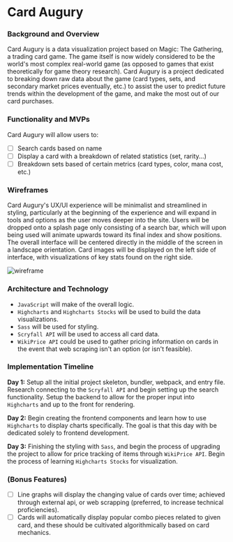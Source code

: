 # Card Augury

### Background and Overview

Card Augury is a data visualization project based on Magic: The Gathering, a trading card game. The game itself is now widely considered to be the world's most complex real-world game (as opposed to games that exist theoretically for game theory research). Card Augury is a project dedicated to breaking down raw data about the game (card types, sets, and secondary market prices eventually, etc.) to assist the user to predict future trends within the development of the game, and make the most out of our card purchases.

### Functionality and MVPs

Card Augury will allow users to:
- [ ] Search cards based on name
- [ ] Display a card with a breakdown of related statistics (set, rarity...)
- [ ] Breakdown sets based of certain metrics (card types, color, mana cost, etc.)

### Wireframes 

Card Augury's UX/UI experience will be minimalist and streamlined in styling, particularly at the beginning of the experience and will expand in tools and options as the user moves deeper into the site. Users will be dropped onto a splash page only consisting of a search bar, which will upon being used will animate upwards toward its final index and show positions. The overall interface will be centered directly in the middle of the screen in a landscape orientation. Card images will be displayed on the left side of interface, with visualizations of key stats found on the right side.

![wireframe](https://user-images.githubusercontent.com/56661062/80325017-81aa7c00-8801-11ea-8b71-d779b860cc59.png)

### Architecture and Technology 

- `JavaScript` will make of the overall logic.
- `Highcharts` and `Highcharts Stocks` will be used to build the data visualizations.
- `Sass` will be used for styling.
- `Scryfall API` will be used to access all card data.
- `WikiPrice API` could be used to gather pricing information on cards in the event that web scraping isn't an option (or isn't feasible).

### Implementation Timeline

**Day 1:** Setup all the initial project skeleton, bundler, webpack, and entry file. Research connecting to the `Scryfall API` and begin setting up the search functionality. Setup the backend to allow for the proper input into `Highcharts` and up to the front for rendering.

**Day 2:** Begin creating the frontend components and learn how to use `Highcharts` to display charts specifically. The goal is that this day with be dedicated solely to frontend development.

**Day 3:** Finishing the styling with `Sass`, and begin the process of upgrading the project to allow for price tracking of items through `WikiPrice API`. Begin the process of learning `Highcharts Stocks` for visualization.


### (Bonus Features)

- [ ] Line graphs will display the changing value of cards over time; achieved through external api, or web scrapping (preferred, to increase technical proficiencies).
- [ ] Cards will automatically display popular combo pieces related to given card, and these should be cultivated algorithmically based on card mechanics.

